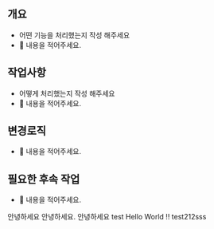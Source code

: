 ## 개요

- 어떤 기능을 처리했는지 작성 해주세요
- 🍤 내용을 적어주세요.

## 작업사항

- 어떻게 처리했는지 작성 해주세요
- 🍤 내용을 적어주세요.

## 변경로직

- 🍤 내용을 적어주세요.

## 필요한 후속 작업

- 🍤 내용을 적어주세요.

안녕하세요
안녕하세요.
안녕하세요
test
Hello World
!!
test212sss
